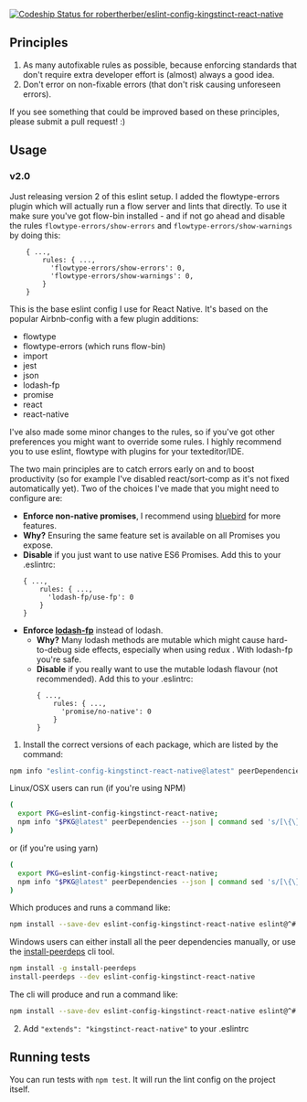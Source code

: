 [ ![Codeship Status for robertherber/eslint-config-kingstinct-react-native](https://app.codeship.com/projects/3c9221e0-7d0d-0135-0c1c-5a32fb5927cf/status?branch=master)](https://app.codeship.com/projects/245793)
## Principles

1. As many autofixable rules as possible, because enforcing standards that don't require extra developer effort is (almost) always a good idea.
2. Don't error on non-fixable errors (that don't risk causing unforeseen errors).

If you see something that could be improved based on these principles, please submit a pull request! :)

## Usage

### v2.0

Just releasing version 2 of this eslint setup. I added the flowtype-errors plugin which will actually run a flow server and lints that directly. To use it make sure you've got flow-bin installed - and if not go ahead and disable the rules `flowtype-errors/show-errors` and `flowtype-errors/show-warnings` by doing this:
```
    { ...,
        rules: { ...,
          'flowtype-errors/show-errors': 0,
          'flowtype-errors/show-warnings': 0,
        }
    }
```


This is the base eslint config I use for React Native. It's based on the popular Airbnb-config with a few plugin additions:
* flowtype
* flowtype-errors (which runs flow-bin)
* import
* jest
* json
* lodash-fp
* promise
* react
* react-native

I've also made some minor changes to the rules, so if you've got other preferences you might want to override some rules. I highly recommend you to use eslint, flowtype with plugins for your texteditor/IDE.

The two main principles are to catch errors early on and to boost productivity (so for example I've disabled react/sort-comp as it's not fixed automatically yet). Two of the choices I've made that you might need to configure are:
*  **Enforce non-native promises**, I recommend using [bluebird](http://bluebirdjs.com/docs/getting-started.html) for more features.
  * **Why?** Ensuring the same feature set is available on all Promises you expose.
  * **Disable** if you just want to use native ES6 Promises.  Add this to your .eslintrc:
    ```
    { ...,
        rules: { ...,
          'lodash-fp/use-fp': 0
        }
    }
    ```
* **Enforce [lodash-fp](https://github.com/lodash/lodash/wiki/FP-Guide)** instead of lodash.
  * **Why?** Many lodash methods are mutable which might cause hard-to-debug side effects, especially when using redux . With lodash-fp you're safe.
  * **Disable** if you really want to use the mutable lodash flavour (not recommended). Add this to your .eslintrc:
    ```
    { ...,
        rules: { ...,
          'promise/no-native': 0
        }
    }
    ```

1. Install the correct versions of each package, which are listed by the command:

  ```sh
  npm info "eslint-config-kingstinct-react-native@latest" peerDependencies
  ```

  Linux/OSX users can run (if you're using NPM)

  ```sh
  (
    export PKG=eslint-config-kingstinct-react-native;
    npm info "$PKG@latest" peerDependencies --json | command sed 's/[\{\},]//g ; s/: /@/g' | xargs npm install --save-dev "$PKG@latest"
  )
  ```

  or (if you're using yarn)

  ```sh
  (
    export PKG=eslint-config-kingstinct-react-native;
    npm info "$PKG@latest" peerDependencies --json | command sed 's/[\{\},]//g ; s/: /@/g' | xargs yarn add --dev "$PKG@latest"
  )
  ```

  Which produces and runs a command like:

  ```sh
  npm install --save-dev eslint-config-kingstinct-react-native eslint@^#.#.# eslint-plugin-jsx-a11y@^#.#.# eslint-plugin-import@^#.#.# eslint-plugin-react@^#.#.#
  ```

  Windows users can either install all the peer dependencies manually, or use the [install-peerdeps](https://github.com/nathanhleung/install-peerdeps) cli tool.

  ```sh
  npm install -g install-peerdeps
  install-peerdeps --dev eslint-config-kingstinct-react-native
  ```

  The cli will produce and run a command like:

  ```sh
  npm install --save-dev eslint-config-kingstinct-react-native eslint@^#.#.# eslint-plugin-jsx-a11y@^#.#.# eslint-plugin-import@^#.#.# eslint-plugin-react@^#.#.#
  ```

2. Add `"extends": "kingstinct-react-native"` to your .eslintrc



## Running tests

You can run tests with `npm test`. It will run the lint config on the project itself.
